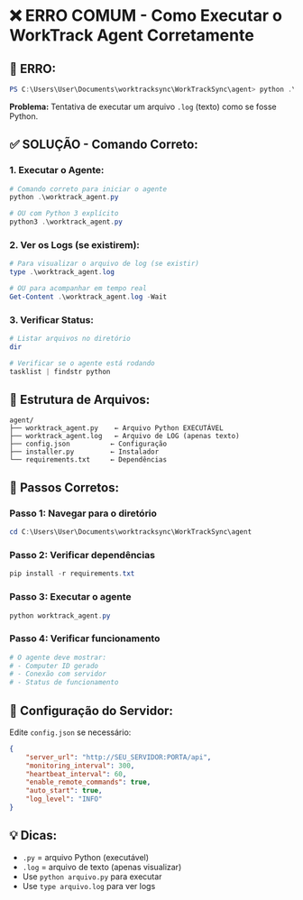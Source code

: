 # ❌ ERRO COMUM - Como Executar o WorkTrack Agent Corretamente

## 🚫 **ERRO:**
```powershell
PS C:\Users\User\Documents\worktracksync\WorkTrackSync\agent> python .\worktrack_agent.log
```
**Problema:** Tentativa de executar um arquivo `.log` (texto) como se fosse Python.

## ✅ **SOLUÇÃO - Comando Correto:**

### 1. **Executar o Agente:**
```powershell
# Comando correto para iniciar o agente
python .\worktrack_agent.py

# OU com Python 3 explícito
python3 .\worktrack_agent.py
```

### 2. **Ver os Logs (se existirem):**
```powershell
# Para visualizar o arquivo de log (se existir)
type .\worktrack_agent.log

# OU para acompanhar em tempo real
Get-Content .\worktrack_agent.log -Wait
```

### 3. **Verificar Status:**
```powershell
# Listar arquivos no diretório
dir

# Verificar se o agente está rodando
tasklist | findstr python
```

## 📁 **Estrutura de Arquivos:**
```
agent/
├── worktrack_agent.py    ← Arquivo Python EXECUTÁVEL
├── worktrack_agent.log   ← Arquivo de LOG (apenas texto)
├── config.json          ← Configuração
├── installer.py         ← Instalador
└── requirements.txt     ← Dependências
```

## 🎯 **Passos Corretos:**

### Passo 1: Navegar para o diretório
```powershell
cd C:\Users\User\Documents\worktracksync\WorkTrackSync\agent
```

### Passo 2: Verificar dependências
```powershell
pip install -r requirements.txt
```

### Passo 3: Executar o agente
```powershell
python worktrack_agent.py
```

### Passo 4: Verificar funcionamento
```powershell
# O agente deve mostrar:
# - Computer ID gerado
# - Conexão com servidor
# - Status de funcionamento
```

## 🔧 **Configuração do Servidor:**
Edite `config.json` se necessário:
```json
{
    "server_url": "http://SEU_SERVIDOR:PORTA/api",
    "monitoring_interval": 300,
    "heartbeat_interval": 60,
    "enable_remote_commands": true,
    "auto_start": true,
    "log_level": "INFO"
}
```

## 💡 **Dicas:**
- `.py` = arquivo Python (executável)
- `.log` = arquivo de texto (apenas visualizar)
- Use `python arquivo.py` para executar
- Use `type arquivo.log` para ver logs
